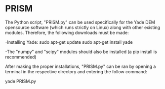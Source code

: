 # PRISM
The Python script, "PRISM.py" can be used specifically for the Yade DEM opensource software (which runs strictly on Linux) along 
with other existing modules. Therefore, the following downloads must be made:

-Installing Yade:
sudo apt-get update
sudo apt-get install yade

-The "numpy" and "scipy" modules should also be installed (a pip install is recommended)

After making the proper installations, "PRISM.py" can be ran by opening a terminal in the respective directory and entering the follow command:

yade PRISM.py
